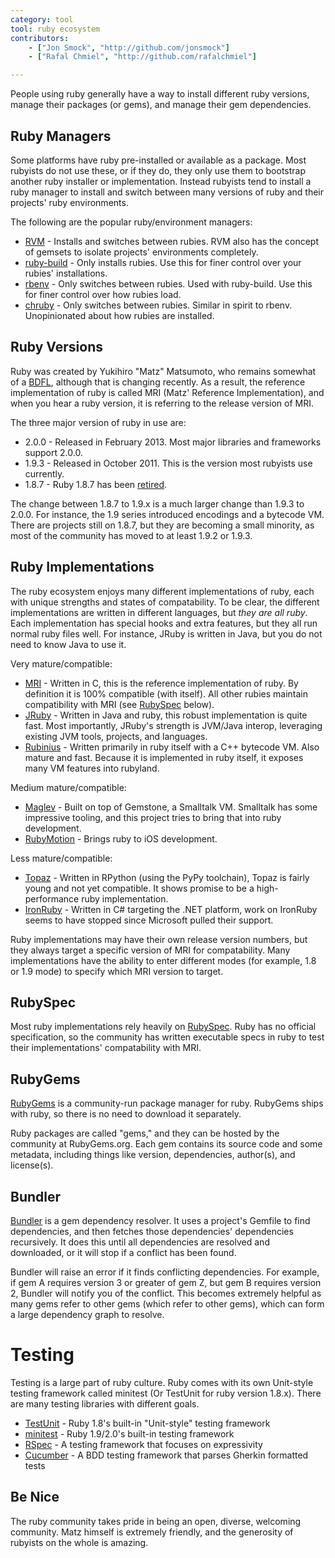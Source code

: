 ```yaml
---
category: tool
tool: ruby ecosystem
contributors:
    - ["Jon Smock", "http://github.com/jonsmock"]
    - ["Rafal Chmiel", "http://github.com/rafalchmiel"]

---
```


People using ruby generally have a way to install different ruby versions,
manage their packages (or gems), and manage their gem dependencies.

## Ruby Managers

Some platforms have ruby pre-installed or available as a package. Most rubyists
do not use these, or if they do, they only use them to bootstrap another ruby
installer or implementation. Instead rubyists tend to install a ruby manager to
install and switch between many versions of ruby and their projects' ruby
environments.

The following are the popular ruby/environment managers:

* [RVM](https://rvm.io/) - Installs and switches between rubies. RVM also has
  the concept of gemsets to isolate projects' environments completely.
* [ruby-build](https://github.com/sstephenson/ruby-build) - Only installs
  rubies. Use this for finer control over your rubies' installations.
* [rbenv](https://github.com/sstephenson/rbenv) - Only switches between rubies.
  Used with ruby-build.  Use this for finer control over how rubies load.
* [chruby](https://github.com/postmodern/chruby) - Only switches between rubies.
  Similar in spirit to rbenv. Unopinionated about how rubies are installed.

## Ruby Versions

Ruby was created by Yukihiro "Matz" Matsumoto, who remains somewhat of a
[BDFL](https://en.wikipedia.org/wiki/Benevolent_Dictator_for_Life), although
that is changing recently. As a result, the reference implementation of ruby is
called MRI (Matz' Reference Implementation), and when you hear a ruby version,
it is referring to the release version of MRI.

The three major version of ruby in use are:

* 2.0.0 - Released in February 2013. Most major libraries and frameworks support
  2.0.0.
* 1.9.3 - Released in October 2011. This is the version most rubyists use
  currently.
* 1.8.7 - Ruby 1.8.7 has been
  [retired](http://www.ruby-lang.org/en/news/2013/06/30/we-retire-1-8-7/).

The change between 1.8.7 to 1.9.x is a much larger change than 1.9.3 to 2.0.0.
For instance, the 1.9 series introduced encodings and a bytecode VM.  There
are projects still on 1.8.7, but they are becoming a small minority, as most of
the community has moved to at least 1.9.2 or 1.9.3.

## Ruby Implementations

The ruby ecosystem enjoys many different implementations of ruby, each with
unique strengths and states of compatability. To be clear, the different
implementations are written in different languages, but *they are all ruby*.
Each implementation has special hooks and extra features, but they all run
normal ruby files well. For instance, JRuby is written in Java, but you do
not need to know Java to use it.

Very mature/compatible:

* [MRI](https://github.com/ruby/ruby) - Written in C, this is the reference implementation of ruby. By
  definition it is 100% compatible (with itself). All other rubies
maintain compatibility with MRI (see [RubySpec](#rubyspec) below).
* [JRuby](http://jruby.org/) - Written in Java and ruby, this robust implementation is quite fast.
  Most importantly, JRuby's strength is JVM/Java interop, leveraging existing
JVM tools, projects, and languages.
* [Rubinius](http://rubini.us/) - Written primarily in ruby itself with a C++ bytecode VM. Also
  mature and fast. Because it is implemented in ruby itself, it exposes many VM
features into rubyland.

Medium mature/compatible:

* [Maglev](http://maglev.github.io/) - Built on top of Gemstone, a Smalltalk VM. Smalltalk has some
  impressive tooling, and this project tries to bring that into ruby
development.
* [RubyMotion](http://www.rubymotion.com/) - Brings ruby to iOS development.

Less mature/compatible:

* [Topaz](http://topazruby.com/) - Written in RPython (using the PyPy toolchain), Topaz is fairly young
  and not yet compatible. It shows promise to be a high-performance ruby
implementation.
* [IronRuby](http://ironruby.net/) - Written in C# targeting the .NET platform, work on IronRuby seems
  to have stopped since Microsoft pulled their support.

Ruby implementations may have their own release version numbers, but they always
target a specific version of MRI for compatability. Many implementations have
the ability to enter different modes (for example, 1.8 or 1.9 mode) to specify
which MRI version to target.

## RubySpec

Most ruby implementations rely heavily on [RubySpec](http://rubyspec.org/). Ruby
has no official specification, so the community has written executable specs in
ruby to test their implementations' compatability with MRI.

## RubyGems

[RubyGems](http://rubygems.org/) is a community-run package manager for ruby.
RubyGems ships with ruby, so there is no need to download it separately.

Ruby packages are called "gems," and they can be hosted by the community at
RubyGems.org. Each gem contains its source code and some metadata, including
things like version, dependencies, author(s), and license(s).

## Bundler

[Bundler](http://bundler.io/) is a gem dependency resolver. It uses a project's
Gemfile to find dependencies, and then fetches those dependencies' dependencies
recursively. It does this until all dependencies are resolved and downloaded, or
it will stop if a conflict has been found.

Bundler will raise an error if it finds conflicting dependencies. For example,
if gem A requires version 3 or greater of gem Z, but gem B requires version 2,
Bundler will notify you of the conflict. This becomes extremely helpful as many
gems refer to other gems (which refer to other gems), which can form a large
dependency graph to resolve.

# Testing

Testing is a large part of ruby culture. Ruby comes with its own Unit-style
testing framework called minitest (Or TestUnit for ruby version 1.8.x). There
are many testing libraries with different goals.

* [TestUnit](http://ruby-doc.org/stdlib-1.8.7/libdoc/test/unit/rdoc/Test/Unit.html) - Ruby 1.8's built-in "Unit-style" testing framework
* [minitest](http://ruby-doc.org/stdlib-2.0.0/libdoc/minitest/rdoc/MiniTest.html) - Ruby 1.9/2.0's built-in testing framework
* [RSpec](http://rspec.info/) - A testing framework that focuses on expressivity
* [Cucumber](http://cukes.info/) - A BDD testing framework that parses Gherkin formatted tests

## Be Nice

The ruby community takes pride in being an open, diverse, welcoming community.
Matz himself is extremely friendly, and the generosity of rubyists on the whole
is amazing.
